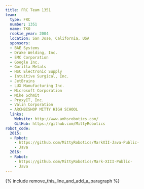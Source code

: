 ```yaml
---
title: FRC Team 1351
team:
  type: FRC
  number: 1351
  name: TKO
  rookie_year: 2004
  location: San Jose, California, USA
  sponsors:
  - BAE Systems
  - Drake Welding, Inc.
  - EMC Corporation
  - Google Inc.
  - Gorilla Metals
  - HSC Electronic Supply
  - Intuitive Surgical, Inc.
  - JetBrains
  - LUX Manufacturing Inc.
  - Microsoft Corporation
  - Mike Schmit
  - ProxyIT, Inc.
  - Valin Corporation
  - ARCHBISHOP MITTY HIGH SCHOOL
  links:
    Website: http://www.amhsrobotics.com/
    GitHub: https://github.com/MittyRobotics
robot_code:
  2015:
  - Robot:
    - https://github.com/MittyRobotics/MarkXII-Java-Public-
    - Java
  2016:
  - Robot:
    - https://github.com/MittyRobotics/Mark-XIII-Public-
    - Java
---
```


{% include remove_this_line_and_add_a_paragraph %}
